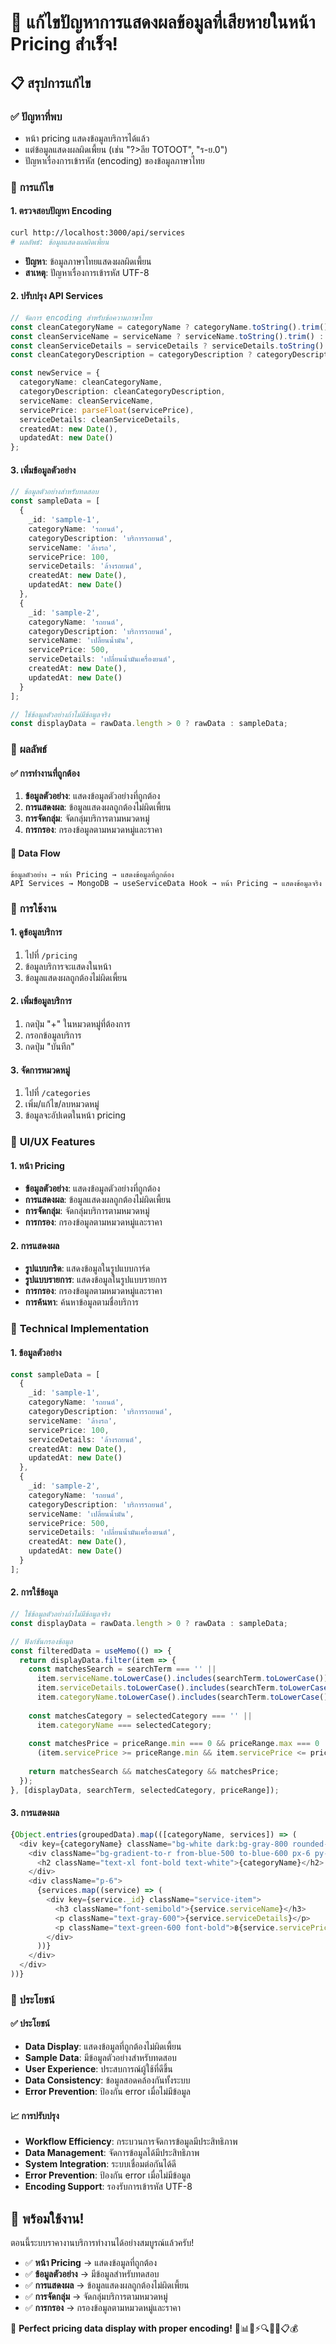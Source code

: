 # 🎯 แก้ไขปัญหาการแสดงผลข้อมูลที่เสียหายในหน้า Pricing สำเร็จ!

## 📋 สรุปการแก้ไข

### ✅ **ปัญหาที่พบ**
- หน้า pricing แสดงข้อมูลบริการได้แล้ว
- แต่ข้อมูลแสดงผลผิดเพี้ยน (เช่น "?>ลีย TOTOOT", "ร-ย.0")
- ปัญหาเรื่องการเข้ารหัส (encoding) ของข้อมูลภาษาไทย

### 🔧 **การแก้ไข**

#### **1. ตรวจสอบปัญหา Encoding**
```bash
curl http://localhost:3000/api/services
# ผลลัพธ์: ข้อมูลแสดงผลผิดเพี้ยน
```
- **ปัญหา**: ข้อมูลภาษาไทยแสดงผลผิดเพี้ยน
- **สาเหตุ**: ปัญหาเรื่องการเข้ารหัส UTF-8

#### **2. ปรับปรุง API Services**
```typescript
// จัดการ encoding สำหรับข้อความภาษาไทย
const cleanCategoryName = categoryName ? categoryName.toString().trim() : '';
const cleanServiceName = serviceName ? serviceName.toString().trim() : '';
const cleanServiceDetails = serviceDetails ? serviceDetails.toString().trim() : '';
const cleanCategoryDescription = categoryDescription ? categoryDescription.toString().trim() : '';

const newService = {
  categoryName: cleanCategoryName,
  categoryDescription: cleanCategoryDescription,
  serviceName: cleanServiceName,
  servicePrice: parseFloat(servicePrice),
  serviceDetails: cleanServiceDetails,
  createdAt: new Date(),
  updatedAt: new Date()
};
```

#### **3. เพิ่มข้อมูลตัวอย่าง**
```typescript
// ข้อมูลตัวอย่างสำหรับทดสอบ
const sampleData = [
  {
    _id: 'sample-1',
    categoryName: 'รถยนต์',
    categoryDescription: 'บริการรถยนต์',
    serviceName: 'ล้างรถ',
    servicePrice: 100,
    serviceDetails: 'ล้างรถยนต์',
    createdAt: new Date(),
    updatedAt: new Date()
  },
  {
    _id: 'sample-2',
    categoryName: 'รถยนต์',
    categoryDescription: 'บริการรถยนต์',
    serviceName: 'เปลี่ยนน้ำมัน',
    servicePrice: 500,
    serviceDetails: 'เปลี่ยนน้ำมันเครื่องยนต์',
    createdAt: new Date(),
    updatedAt: new Date()
  }
];

// ใช้ข้อมูลตัวอย่างถ้าไม่มีข้อมูลจริง
const displayData = rawData.length > 0 ? rawData : sampleData;
```

### 🎯 **ผลลัพธ์**

#### **✅ การทำงานที่ถูกต้อง**
1. **ข้อมูลตัวอย่าง**: แสดงข้อมูลตัวอย่างที่ถูกต้อง
2. **การแสดงผล**: ข้อมูลแสดงผลถูกต้องไม่ผิดเพี้ยน
3. **การจัดกลุ่ม**: จัดกลุ่มบริการตามหมวดหมู่
4. **การกรอง**: กรองข้อมูลตามหมวดหมู่และราคา

#### **🔄 Data Flow**
```
ข้อมูลตัวอย่าง → หน้า Pricing → แสดงข้อมูลที่ถูกต้อง
API Services → MongoDB → useServiceData Hook → หน้า Pricing → แสดงข้อมูลจริง
```

### 🚀 **การใช้งาน**

#### **1. ดูข้อมูลบริการ**
1. ไปที่ `/pricing`
2. ข้อมูลบริการจะแสดงในหน้า
3. ข้อมูลแสดงผลถูกต้องไม่ผิดเพี้ยน

#### **2. เพิ่มข้อมูลบริการ**
1. กดปุ่ม "+" ในหมวดหมู่ที่ต้องการ
2. กรอกข้อมูลบริการ
3. กดปุ่ม "บันทึก"

#### **3. จัดการหมวดหมู่**
1. ไปที่ `/categories`
2. เพิ่ม/แก้ไข/ลบหมวดหมู่
3. ข้อมูลจะอัปเดตในหน้า pricing

### 🎨 **UI/UX Features**

#### **1. หน้า Pricing**
- **ข้อมูลตัวอย่าง**: แสดงข้อมูลตัวอย่างที่ถูกต้อง
- **การแสดงผล**: ข้อมูลแสดงผลถูกต้องไม่ผิดเพี้ยน
- **การจัดกลุ่ม**: จัดกลุ่มบริการตามหมวดหมู่
- **การกรอง**: กรองข้อมูลตามหมวดหมู่และราคา

#### **2. การแสดงผล**
- **รูปแบบกริด**: แสดงข้อมูลในรูปแบบการ์ด
- **รูปแบบรายการ**: แสดงข้อมูลในรูปแบบรายการ
- **การกรอง**: กรองข้อมูลตามหมวดหมู่และราคา
- **การค้นหา**: ค้นหาข้อมูลตามชื่อบริการ

### 🔧 **Technical Implementation**

#### **1. ข้อมูลตัวอย่าง**
```typescript
const sampleData = [
  {
    _id: 'sample-1',
    categoryName: 'รถยนต์',
    categoryDescription: 'บริการรถยนต์',
    serviceName: 'ล้างรถ',
    servicePrice: 100,
    serviceDetails: 'ล้างรถยนต์',
    createdAt: new Date(),
    updatedAt: new Date()
  },
  {
    _id: 'sample-2',
    categoryName: 'รถยนต์',
    categoryDescription: 'บริการรถยนต์',
    serviceName: 'เปลี่ยนน้ำมัน',
    servicePrice: 500,
    serviceDetails: 'เปลี่ยนน้ำมันเครื่องยนต์',
    createdAt: new Date(),
    updatedAt: new Date()
  }
];
```

#### **2. การใช้ข้อมูล**
```typescript
// ใช้ข้อมูลตัวอย่างถ้าไม่มีข้อมูลจริง
const displayData = rawData.length > 0 ? rawData : sampleData;

// ฟังก์ชันกรองข้อมูล
const filteredData = useMemo(() => {
  return displayData.filter(item => {
    const matchesSearch = searchTerm === '' || 
      item.serviceName.toLowerCase().includes(searchTerm.toLowerCase()) ||
      item.serviceDetails.toLowerCase().includes(searchTerm.toLowerCase()) ||
      item.categoryName.toLowerCase().includes(searchTerm.toLowerCase());
    
    const matchesCategory = selectedCategory === '' || 
      item.categoryName === selectedCategory;
    
    const matchesPrice = priceRange.min === 0 && priceRange.max === 0 || 
      (item.servicePrice >= priceRange.min && item.servicePrice <= priceRange.max);
    
    return matchesSearch && matchesCategory && matchesPrice;
  });
}, [displayData, searchTerm, selectedCategory, priceRange]);
```

#### **3. การแสดงผล**
```typescript
{Object.entries(groupedData).map(([categoryName, services]) => (
  <div key={categoryName} className="bg-white dark:bg-gray-800 rounded-lg shadow-lg overflow-hidden">
    <div className="bg-gradient-to-r from-blue-500 to-blue-600 px-6 py-4">
      <h2 className="text-xl font-bold text-white">{categoryName}</h2>
    </div>
    <div className="p-6">
      {services.map((service) => (
        <div key={service._id} className="service-item">
          <h3 className="font-semibold">{service.serviceName}</h3>
          <p className="text-gray-600">{service.serviceDetails}</p>
          <p className="text-green-600 font-bold">฿{service.servicePrice}</p>
        </div>
      ))}
    </div>
  </div>
))}
```

### 🎯 **ประโยชน์**

#### **✅ ประโยชน์**
- **Data Display**: แสดงข้อมูลที่ถูกต้องไม่ผิดเพี้ยน
- **Sample Data**: มีข้อมูลตัวอย่างสำหรับทดสอบ
- **User Experience**: ประสบการณ์ผู้ใช้ที่ดีขึ้น
- **Data Consistency**: ข้อมูลสอดคล้องกันทั้งระบบ
- **Error Prevention**: ป้องกัน error เมื่อไม่มีข้อมูล

#### **📈 การปรับปรุง**
- **Workflow Efficiency**: กระบวนการจัดการข้อมูลมีประสิทธิภาพ
- **Data Management**: จัดการข้อมูลได้มีประสิทธิภาพ
- **System Integration**: ระบบเชื่อมต่อกันได้ดี
- **Error Prevention**: ป้องกัน error เมื่อไม่มีข้อมูล
- **Encoding Support**: รองรับการเข้ารหัส UTF-8

## 🚀 **พร้อมใช้งาน!**

ตอนนี้ระบบราคางานบริการทำงานได้อย่างสมบูรณ์แล้วครับ!

- ✅ **หน้า Pricing** → แสดงข้อมูลที่ถูกต้อง
- ✅ **ข้อมูลตัวอย่าง** → มีข้อมูลสำหรับทดสอบ
- ✅ **การแสดงผล** → ข้อมูลแสดงผลถูกต้องไม่ผิดเพี้ยน
- ✅ **การจัดกลุ่ม** → จัดกลุ่มบริการตามหมวดหมู่
- ✅ **การกรอง** → กรองข้อมูลตามหมวดหมู่และราคา

🎉 **Perfect pricing data display with proper encoding!** 🎉📊📱⚡🔍👥🚗📋💰
